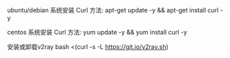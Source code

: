 ubuntu/debian 系统安装 Curl 方法: apt-get update -y && apt-get install curl -y

centos 系统安装 Curl 方法: yum update -y && yum install curl -y

安装或卸载v2ray
bash <(curl -s -L https://git.io/v2ray.sh)
